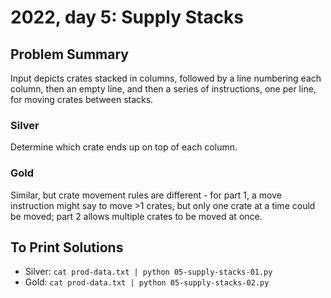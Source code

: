 # 2022, day 5: Supply Stacks

## Problem Summary
Input depicts crates stacked in columns, followed by a line numbering each
column, then an empty line, and then a series of instructions, one per line,
for moving crates between stacks.

### Silver
Determine which crate ends up on top of each column.

### Gold
Similar, but crate movement rules are different - for part 1, a move
instruction might say to move >1 crates, but only one crate at a time could be
moved; part 2 allows multiple crates to be moved at once.

## To Print Solutions
  - Silver: `cat prod-data.txt | python 05-supply-stacks-01.py`
  - Gold: `cat prod-data.txt | python 05-supply-stacks-02.py`
